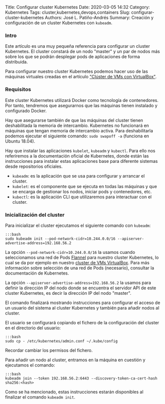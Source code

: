 Title: Configurar cluster Kubernetes
Date: 2020-03-05 14:32
Category: Kubernetes
Tags: cluster,kubernetes,devops,containers
Slug: configurar-cluster-kubernetes
Authors: José L. Patiño-Andrés
Summary: Creación y configuración de un cluster Kubernetes con `kubeadm`.

### Intro

Este artículo es una muy pequeña referencia para configurar un cluster
Kubernetes. El cluster constará de un nodo "master" y un par de nodos más sobre
los que se podrán desplegar pods de aplicaciones de forma distribuida.

Para configurar nuestro cluster Kubernetes podemos hacer uso de las máquinas
virtuales creadas en el artículo ["Clúster de VMs con VirtualBox"]({filename}/virtualbox_cluster.md).

### Requisitos

Este cluster Kubernetes utilizará Docker como tecnología de contenedores. Por
tanto, tendremos que asegurarnos que las máquinas tienen instalado y configurado
Docker.

Hay que asegurarse también de que las máquinas del cluster tienen deshabilitada
la memoria de intercambio. Kubernetes no funcionará en máquinas que tengan
memoria de intercambio activa. Para deshabilitarla podemos ejecutar el siguiente
comando: `sudo swapoff -a` (funciona en Ubuntu 18.04).

Hay que instalar las aplicaciones `kubelet`, `kubeadm` y `kubectl`. Para ello
nos referiremos a la documentación oficial de Kubernetes, donde están las
instrucciones para instalar estas aplicaciones base para diferente sistemas
desde repositorios oficiales.

- `kubeadm`: es la aplicación que se usa para configurar y arrancar el cluster.
- `kubelet`: es el componente que se ejecuta en todas las máquinas y que se
  encarga de gestionar los nodos, iniciar pods y contenedores, etc.
- `kubectl`: es la aplicación CLI que utilizaremos para interactuar con el
  cluster.

### Inicialización del cluster

Para inicializar el cluster ejecutamos el siguiente comando con `kubeadm`:

    :::bash
    sudo kubeadm init --pod-network-cidr=10.244.0.0/16 --apiserver-advertise-address=192.168.56.2

La opción `--pod-network-cidr=10.244.0.0/16` la usamos cuando seleccionamos una
red de Pods [Flannel](https://github.com/coreos/flannel) para nuestro cluster
Kubernetes, lo cual se da por ejemplo en nuestro [cluster de VMs VirtualBox]({filename}/virtualbox_cluster.md).
Para más información sobre selección de una red de Pods (necesario), consultar
la documentación de Kubernetes.

La opción `--apiserver-advertise-address=192.168.56.2` la usamos para definir la
dirección IP del nodo donde se encuentra el servidor API de este cluster 
Kubernetes, es decir la dirección IP del nodo "master".

El comando finalizará mostrando instrucciones para configurar el acceso de un
usuario del sistema al cluster Kubernetes y también para añadir nodos al 
cluster.

El usuario se configurará copiando el fichero de la configuración del cluster
en el directorio del usuario:

    :::bash
    sudo cp - /etc/kubernetes/admin.conf ~/.kube/config

Recordar cambiar los permisos del fichero.

Para añadir un nodo al cluster, entramos en la máquina en cuestión y ejecutamos
el comando:

    :::bash
    kubeadm join --token 192.168.56.2:6443 --discovery-token-ca-cert-hash sha256:<hash>

Como se ha mencionado, estas instrucciones estarán disponibles al finalizar el
comando `kubeadm init`.

